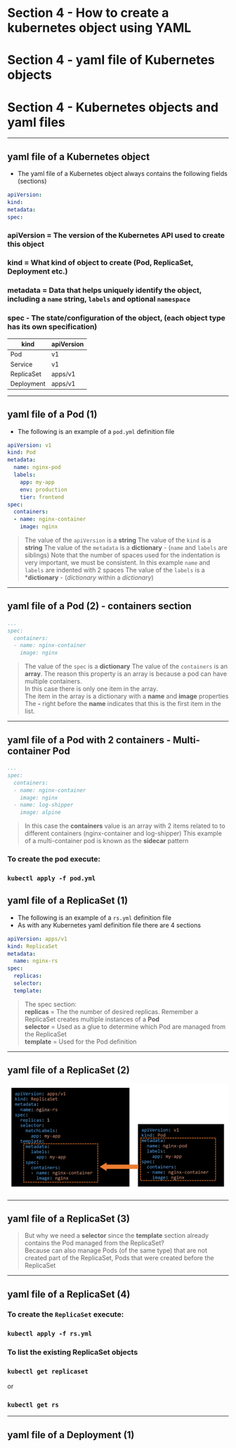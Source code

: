 # Section 4 - How to create a kubernetes object using YAML
# Section 4 - yaml file of Kubernetes objects
# Section 4 - Kubernetes objects and yaml files
---

## yaml file of a Kubernetes object
 - The yaml file of a Kubernetes object always contains the following fields (sections)

```yaml  
apiVersion:  
kind:  
metadata:  
spec:  
```
### **apiVersion** = The version of the Kubernetes API used to create this object
### **kind** = What kind of object to create (Pod, ReplicaSet, Deployment etc.)
### **metadata** = Data that helps uniquely identify the object, including a `name` string, `labels` and optional `namespace`
### **spec** - The state/configuration of the object, (each object type has its own specification)

|kind         |apiVersion  |
|-------------|------------|
|Pod          |v1          |
|Service      |v1          |
|ReplicaSet   |apps/v1     |
|Deployment   |apps/v1     |

---

## yaml file of a Pod (1)
 - The following is an example of a `pod.yml` definition file
```yml
apiVersion: v1
kind: Pod
metadata:
  name: nginx-pod
  labels: 
    app: my-app
    env: production
    tier: frontend
spec:
  containers:
  - name: nginx-container
    image: nginx
```
> The value of the `apiVersion` is a **string** 
> The value of the `kind` is a **string** 
> The value of the `metadata` is a **dictionary** - (`name` and `labels` are siblings)
> Note that the number of spaces used for the indentation is very important, we must be consistent.
> In this example  `name` and `labels` are indented with 2 spaces
> The value of the `labels` is a ***dictionary** - (*dictionary* within a *dictionary*)

---

## yaml file of a Pod (2) - containers section
 
```yml
...
spec:
  containers:
  - name: nginx-container
    image: nginx
```
> The value of the `spec` is a **dictionary** 
> The value of the `containers` is an **array**. The reason this property is an array is because a pod can have multiple containers.  
> In this case there is only one item in the array.  
> The item in the array is a dictionary with a **name** and **image** properties
> The **-** right before the **name** indicates that this is the first item in the list.
  
---

## yaml file of a Pod with 2 containers - Multi-container Pod
```yml
...
spec:
  containers:
  - name: nginx-container
    image: nginx
  - name: log-shipper
    image: alpine
```
> In this case the **containers** value is an array with 2 items related to to different containers (nginx-container and log-shipper)
> This example of a multi-container pod is known as the **sidecar** pattern 

### To create the pod execute:  
### `kubectl apply -f pod.yml`  


## yaml file of a ReplicaSet (1)
 - The following is an example of a `rs.yml` definition file
 - As with any Kubernetes yaml definition file there are 4 sections 
 
```yaml  
apiVersion: apps/v1
kind: ReplicaSet
metadata:
  name: nginx-rs
spec:
  replicas:
  selector:
  template:

```
> The spec section:   
> **replicas** = The the number of desired replicas. Remember a ReplicaSet creates multiple instances of a **Pod**  
> **selector** = Used as a glue to determine which Pod are managed from the ReplicaSet  
> **template** = Used for the Pod definition 

---

## yaml file of a ReplicaSet (2)
![img_width_100](images/pod-vs-rs.png)

---

## yaml file of a ReplicaSet (3)

> But why we need a **selector** since the **template** section already contains the Pod managed from the ReplicaSet?  
> Because can also manage Pods (of the same type) that are not created part of the ReplicaSet,
> Pods that were created before the ReplicaSet 

---
## yaml file of a ReplicaSet (4)

### To create the `ReplicaSet` execute:  
### `kubectl apply -f rs.yml`  
### To list the existing ReplicaSet objects 
### `kubectl get replicaset`  
 or
### `kubectl get rs`  

---

## yaml file of a Deployment (1)